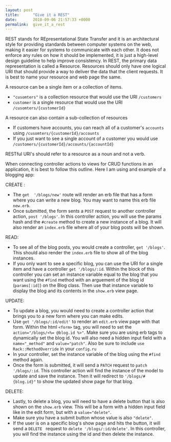 ```yaml
---
layout: post
title:      "Give it a REST"
date:       2018-09-06 21:57:33 +0000
permalink:  give_it_a_rest
---
```


REST stands for REpresentational State Transfer and it is an architectural style for providing standards between computer systems on the web, making it easier for systems to communicate with each other.  It does not enforce any rules on how it should be implemented, it is just a high-level design guideline to help improve consistency. In REST, the primary data representation is called a Resource. Resources should only have one logical URI that should provide a way to deliver the data that the client requests. It is best to name your resource and web page the same. 

A resource can be a single item or a collection of items. 
*    `"cusomters"` is a collection resource that would use the URI `/customers`
*    `customer` is a single resource that would use the URI `/cusomters/{customerId}`

A resource can also contain a sub-collection of resources 
* If customers have accounts, you can reach all of a customer's  `accounts` using `/cusomters/{customerId}/accounts`
* If you just want to see a single account of a customer you would use `/customers/{customerId}/accounts/{accountId}`

RESTful URI's should refer to a resource as a noun and not a verb. 

When connecting controller actions to views for CRUD functions in an application, it is best to follow this outline. Here I am using and example of a blogging app:

CREATE :
* The `get  '/blogs/new'` route will render an erb file that has a form where you can write a new blog. You may want to name this erb file `new.erb`. 
* Once submitted, the form sents a `POST` request to another controller action, `post '/blogs'`. In this controller action, you will use the params hash and the `#create` method to create a new instance of a blog. It will also render an `index.erb` file where all of your blog posts will be shown. 

READ:
* To see all of the blog posts, you would create a controller, `get '/blogs'`. This should also render the `index.erb` file to show all of the blog instances. 
* If you only want to see a specific blog, you can use the URI for a single item and have a controller `get '/blogs/:id`. Within the block of this controller you can set an instance variable equal to the blog that you want using the `#find` method with an arguement of the blog id (`params[:id]`) on the Blog class. Then use that instance variable to display the blog and its contents in the `show.erb` view page. 
	 
UPDATE: 
* To update a blog, you would need to create a controller action that brings you to a new form where you can make edits. 
* Use `get '/blogs/:id/edit'` to render an `edit.erb` view page with that form. Within the html `<form>` tag, you will need to set the `action="/blogs/<%= @blog.id %>"`. Make sure you are using erb tags to dynamically set the blog id. You will also need a hidden input field with a `name="_method"` and `value="patch"`. Also be sure to  include `use Rack::MethodOverride` in your `config.ru`
* In your controller, set the instance variable of the blog using the `#find` method again.
* Once the form is submitted, it will send a `PATCH` request to `patch '/blogs/:id`. This controller action will find the instance of the model to update and save the instance. Then it will redirect to `'/blogs/#{blog.id}"` to show the updated show page for that blog. 

DELETE:
* Lastly, to delete a blog, you will need to have a delete button that is also shown on the `show.erb` view. This will be a form with a hidden input field like in the edit form, but with a `value="delete"`. 
* Make sure you have a submit button whose value is also `"delete"`. 
* If the user is on a specific blog's show page and hits the button, it will send a `DELETE ` request to `delete '/blogs/:id/delete'`. In this controller, you will find the instance using the id and then delete the instance. 









